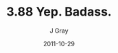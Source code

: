 ---
title: '3.88 Yep. Badass.'
alt: 'Mysteries of the Arcana'
date: '2011-10-29'
author: 'J Gray'
artist: 'Gennifer'
chapter: '3 Two by Two'
filler: false
---